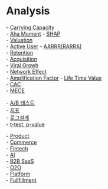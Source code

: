 # Analysis


\- [Carrying Capacity]()      
\- [Aha Moment]()
\- [SHAP]()   
\- [Valuation]()   
\- [Active User]() 
\- [AARRR(RARRA)]()   
\- [Retention]()   
\- [Acquisition]()   
\- [Viral Growh]()   
\- [Network Effect]()   
\- [Amplification Factor]()
\- [Life Time Value]()   
\- [CAC]()   
\- [MECE]()   


\- [A/B 테스트]()   
\- [지표]()   
\- [로그설계]()   
\- [t-test, p-value]()   

\- [Product]()   
\- [Commerce]()   
\- [Fintech]()   
\- [AI]()   
\- [B2B SaaS]()   
\- [O2O]()   
\- [Flatform]()   
\- [Fullfillment]()   

